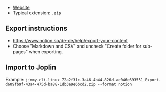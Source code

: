 - [Website](https://www.notion.so/)
- Typical extension: `.zip`

## Export instructions

- <https://www.notion.so/de-de/help/export-your-content>
- Choose "Markdown and CSV" and uncheck "Create folder for sub-pages" when exporting.

## Import to Joplin

Example: `jimmy-cli-linux 72a2f31c-3a46-4b44-826d-ae046e693551_Export-d609fb9f-43a4-475d-ba88-1db3e9e6bcd2.zip --format notion`
